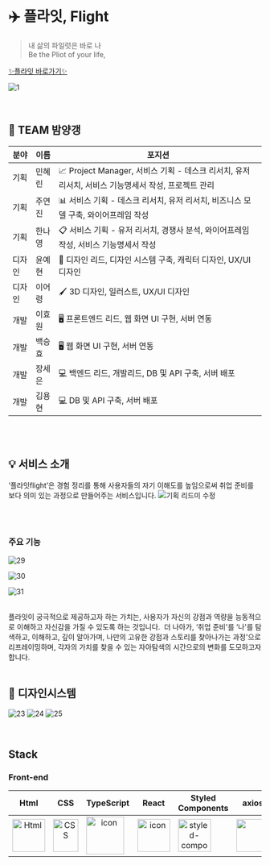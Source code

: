 # ✈️ 플라잇, Flight

> 내 삶의 파일럿은 바로 나<br/>
> Be the Pliot of your life,

[✨플라잇 바로가기✨](https://gangflight.netlify.app/)

![1](https://github.com/hyo-4/Flight/assets/70904075/6524f63e-2ecf-45a6-afa1-5bf08dc9dc9c)

<br />

## 🌰 TEAM 밤양갱

| 분야 | 이름 | 포지션 |
| --- | --- | --- |
| 기획 | 민혜린 | 📈 Project Manager, 서비스 기획 - 데스크 리서치, 유저 리서치, 서비스 기능명세서 작성, 프로젝트 관리 |
| 기획 | 주연진 | 📊 서비스 기획 - 데스크 리서치, 유저 리서치, 비즈니스 모델 구축, 와이어프레임 작성 |
| 기획 | 한나영 | 📋 서비스 기획 - 유저 리서치, 경쟁사 분석, 와이어프레임 작성, 서비스 기능명세서 작성 |
| 디자인 | 윤예현 | 🎨 디자인 리드, 디자인 시스템 구축, 캐릭터 디자인, UX/UI 디자인|
| 디자인 | 이어령 | 🖌️ 3D 디자인, 일러스트, UX/UI 디자인|
| 개발 | 이효원 | 🖥️ 프론트엔드 리드, 웹 화면 UI 구현, 서버 연동 |
| 개발 | 백승효 | 🖥️ 웹 화면 UI 구현, 서버 연동 |
| 개발 | 장세은 | 💻 백엔드 리드, 개발리드, DB 및 API 구축, 서버 배포 |
| 개발 | 김용현 | 💻 DB 및 API 구축, 서버 배포 |
<br>

<br />


## 💡 서비스 소개
‘플라잇flight’은 경험 정리를 통해 사용자들의 자기 이해도를 높임으로써 취업 준비를 보다 의미 있는 과정으로 만들어주는 서비스입니다.
![기획 리드미 수정](https://github.com/hyo-4/Flight/assets/70904075/cfd5fef5-ef5f-41bc-913c-656a9262a2b7)


<br/>
<br/>


### **주요 기능**


![29](https://github.com/hyo-4/Flight/assets/70904075/b4e2f5b7-7796-4e4c-bf64-62efee5dcfd9)

![30](https://github.com/hyo-4/Flight/assets/70904075/8b7190da-2b5f-4b0a-a618-b63d4b0cd897)

![31](https://github.com/hyo-4/Flight/assets/70904075/8d571c7d-ae65-40a6-acdd-37c55c724474)

<br />
플라잇이 궁극적으로 제공하고자 하는 가치는, 사용자가 자신의 강점과 역량을 능동적으로 이해하고 자신감을 가질 수 있도록 하는 것입니다.  더 나아가, ‘취업 준비'를 ‘나'를 탐색하고, 이해하고, 깊이 알아가며, 나만의 고유한 강점과 스토리를 찾아나가는 과정'으로 리프레이밍하며, 각자의 가치를 찾을 수 있는 자아탐색의 시간으로의 변화를 도모하고자 합니다. 
<br />


<br />

## 🎨 디자인시스템
![23](https://github.com/hyo-4/Flight/assets/70904075/38c425b7-4ce1-471f-b874-218ebb4182b6)
![24](https://github.com/hyo-4/Flight/assets/70904075/ec7c2830-9e52-424d-b6ac-19f3a4fa5a2e)
![25](https://github.com/hyo-4/Flight/assets/70904075/6b39d31c-f75e-449e-a4f9-4f5ced4fdb8c)



<br>


##  Stack 

### Front-end
|     Html     |     CSS     |     TypeScript     |     React    |     Styled<br>Components     |     axios     |      esLint     | 
| :----------------------------------------------------------: | :----------------------------------------------------------: | :----------------------------------------------------------: | :----------------------------------------------------------: | :----------------------------------------------------------: | :----------------------------------------------------------: | :----------------------------------------------------------:|
| <img alt="Html" src ="https://upload.wikimedia.org/wikipedia/commons/thumb/6/61/HTML5_logo_and_wordmark.svg/440px-HTML5_logo_and_wordmark.svg.png" width="65" height="65" /> | <div style="display: flex; align-items: flex-start;"><img src="https://user-images.githubusercontent.com/111227745/210204643-4c3d065c-59ec-481d-ac13-cea795730835.png" alt="CSS" width="50" height="65" /></div> | <div style="display: flex; align-items: flex-start;"><img src="https://techstack-generator.vercel.app/ts-icon.svg" alt="icon" width="75" height="75" /></div> | <div style="display: flex; align-items: flex-start;"><img src="https://techstack-generator.vercel.app/react-icon.svg" alt="icon" width="65" height="65" /></div> | <div style="display: flex; align-items: flex-start;"><img src="https://styled-components.com/logo.png" alt="styled-components icon" width="65" height="65" /></div> | <div style="display: flex; align-items: flex-start;"><img src="https://axios-http.com/assets/logo.svg" width="65" height="65"/></div> | <div style="display: flex; align-items: flex-start;"><img src="https://img.shields.io/badge/ESLint-4B32C3?style=for-the-badge&logo=ESLint&logoColor=white" width="100" height="65" /></div> |

